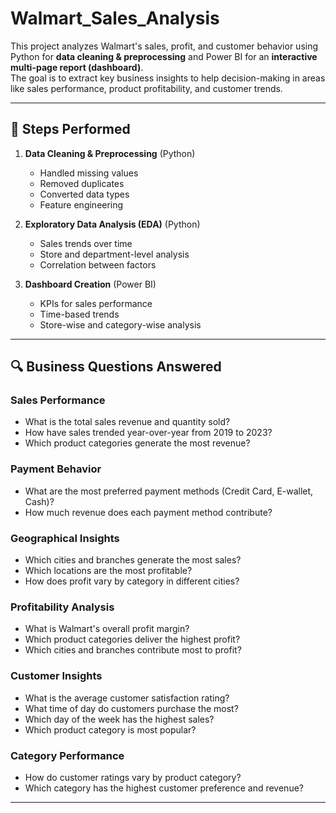 # Walmart_Sales_Analysis
This project analyzes Walmart's sales, profit, and customer behavior using Python for **data cleaning & preprocessing** and Power BI for an **interactive multi-page report (dashboard)**.  
The goal is to extract key business insights to help decision-making in areas like sales performance, product profitability, and customer trends.

---

## 🔹 Steps Performed
1. **Data Cleaning & Preprocessing** (Python)
   - Handled missing values
   - Removed duplicates
   - Converted data types
   - Feature engineering

2. **Exploratory Data Analysis (EDA)** (Python)
   - Sales trends over time
   - Store and department-level analysis
   - Correlation between factors

3. **Dashboard Creation** (Power BI)
   - KPIs for sales performance
   - Time-based trends
   - Store-wise and category-wise analysis

---

## 🔍 Business Questions Answered
### Sales Performance
- What is the total sales revenue and quantity sold?
- How have sales trended year-over-year from 2019 to 2023?
- Which product categories generate the most revenue?

### Payment Behavior
- What are the most preferred payment methods (Credit Card, E-wallet, Cash)?
- How much revenue does each payment method contribute?

### Geographical Insights
- Which cities and branches generate the most sales?
- Which locations are the most profitable?
- How does profit vary by category in different cities?

### Profitability Analysis
- What is Walmart's overall profit margin?
- Which product categories deliver the highest profit?
- Which cities and branches contribute most to profit?

### Customer Insights
- What is the average customer satisfaction rating?
- What time of day do customers purchase the most?
- Which day of the week has the highest sales?
- Which product category is most popular?

### Category Performance
- How do customer ratings vary by product category?
- Which category has the highest customer preference and revenue?

---

